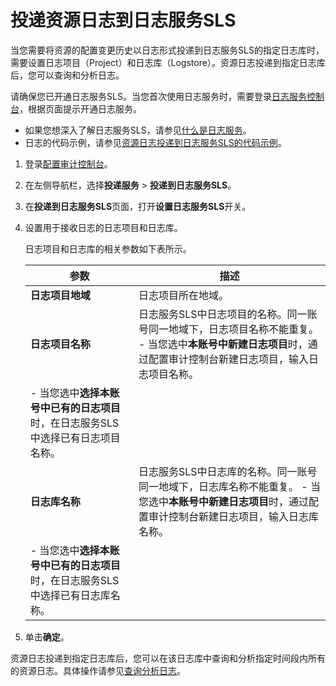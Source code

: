 # 投递资源日志到日志服务SLS

当您需要将资源的配置变更历史以日志形式投递到日志服务SLS的指定日志库时，需要设置日志项目（Project）和日志库（Logstore）。资源日志投递到指定日志库后，您可以查询和分析日志。

请确保您已开通日志服务SLS。当您首次使用日志服务时，需要登录[日志服务控制台](https://sls.console.aliyun.com)，根据页面提示开通日志服务。

-   如果您想深入了解日志服务SLS，请参见[什么是日志服务](/cn.zh-CN/产品简介/什么是日志服务.md)。
-   日志的代码示例，请参见[资源日志投递到日志服务SLS的代码示例](/cn.zh-CN/资源日志/资源日志投递到日志服务SLS的代码示例.md)。

1.  登录[配置审计控制台](https://config.console.aliyun.com)。

2.  在左侧导航栏，选择**投递服务** \> **投递到日志服务SLS**。

3.  在**投递到日志服务SLS**页面，打开**设置日志服务SLS**开关。

4.  设置用于接收日志的日志项目和日志库。

    日志项目和日志库的相关参数如下表所示。

    |参数|描述|
    |--|--|
    |**日志项目地域**|日志项目所在地域。|
    |**日志项目名称**|日志服务SLS中日志项目的名称。同一账号同一地域下，日志项目名称不能重复。    -   当您选中**本账号中新建日志项目**时，通过配置审计控制台新建日志项目，输入日志项目名称。
    -   当您选中**选择本账号中已有的日志项目**时，在日志服务SLS中选择已有日志项目名称。 |
    |**日志库名称**|日志服务SLS中日志库的名称。同一账号同一地域下，日志库名称不能重复。    -   当您选中**本账号中新建日志项目**时，通过配置审计控制台新建日志项目，输入日志库名称。
    -   当您选中**选择本账号中已有的日志项目**时，在日志服务SLS中选择已有日志库名称。 |

5.  单击**确定**。


资源日志投递到指定日志库后，您可以在该日志库中查询和分析指定时间段内所有的资源日志。具体操作请参见[查询分析日志](/cn.zh-CN/查询与分析/查询分析日志.md)。

